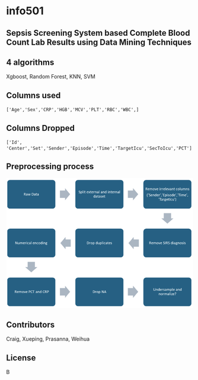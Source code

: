 # info501

## Sepsis Screening System based Complete Blood Count Lab Results using Data Mining Techniques

## 4 algorithms

Xgboost,
Random Forest,
KNN,
SVM

## Columns used
```
['Age','Sex','CRP','HGB','MCV','PLT','RBC','WBC',]
```

## Columns Dropped
```
['Id', 'Center','Set','Sender','Episode','Time','TargetIcu','SecToIcu','PCT']
```

## Preprocessing process
![image](https://github.com/michaeltwo/info501/blob/main/images/preprocessing.png)

## Contributors
Craig, Xueping, Prasanna, Weihua

## License
B
